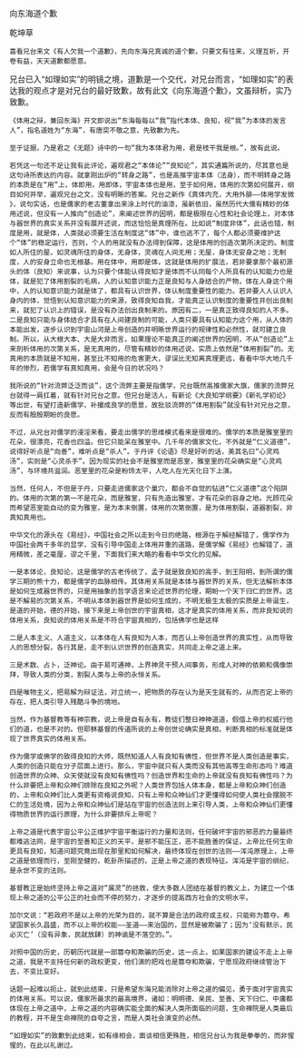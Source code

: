 向东海道个歉

乾坤草


    喜看兄台来文《有人欠我一个道歉》，先向东海兄真诚的道个歉，只要文有往来，义理互析，开卷有益，天天道歉都愿意。

   兄台已入“如理如实”的明镜之境，道歉是一个交代，对兄台而言，“如理如实”的表达我的观点才是对兄台的最好致歉，故有此文《向东海道个歉》，文虽辩析，实乃致歉。

    《体用之辩，兼回东海》开文即说出“东海每每以“我”指代本体、良知，视“我”为本体的发言人”，指名道姓为“东海”，有唐突不敬之意，先致歉为先。

    至于证据，乃是君之《无题》诗中的一句“我为本体君为用，君是枝干我是根。”，故有此说。

    若凭这一句还不足让我有此评论，遍观君之“本体论”“良知论”，其实通篇所说的，尽其意也是这句诗所表达的内容。就拿刚出炉的“转身之路”，也是高推宇宙本体（法身），而不明转身之路的本质是在“用”上，体即用，用即体，宇宙本体也是用，至于如何用，体用的次第如何展开，纲目如何并举，遍观兄台之文，没有明晰的答案。兄台之新作《真体内充，大用外腓——体用学发微 》，说句实话，也是儒家的老古董拿出来涂上时代的油漆，虽新依旧，虽然历代大儒有精妙的体用述说，但没有一人推向“创造论”，来阐述世界的因明，都是极限在心性和社会论理上，对本体与器世界的真实关系并没有展开述说，而这恰恰是真理所在。比如说“制度非体”，此话也错，制度是用，就是体，人类就必须要生活在制度这“体”中，谁也逃不了，每个人都必须要维护这个“体”的稳定运行，否则，个人的用就没有办法得到保障，这是体用的创造次第所决定的。制度如人所住的屋，如灵魂所住的身体，无身体，灵魂在人间无用；无屋，身体无安身之地；无制度，人的安身立命也无根基。用在体中，用即是体，这就是体用的扩展法，若非要拿那个最初源头的体（良知）来说事，认为只要个体能认得良知才是体而不认同每个人所具有的认知能力也是体，就是犯了体用割裂的毛病，人的认知意识能力正是良知与人身结合的产物，体在人身这个用中，人的认知意识能力就是体了，都具有认识世界，体认制度重要性的能力。若非要人人认识人身内的体，觉悟到认知意识能力的来源，致得良知自我，才能真正认识制度的重要性并创出良制来，就犯了认识上的错误，是没有办法创出良制来的。原因有二，一是真正致得良知的人不多。二是良知只能与身体结合才具有在人间建良制的可能，人类只要具有认知能力这个用，从人体的本能出发，逐步认识到宇宙山河是上帝创造的并明晰世界运行的规律性和必然性，就可建立良制。所以，从大根大本、大是大非而言，如果理论不能真正的阐述世界的因明，不从“创造论”上来剖析体用的次第关系，是无真用的，尽管有精妙的体用述说，实质上依然是“体用割裂”的。无真用的本质就是不知用，甚至比不知用的危害更大，谬误比无知离真理更远，看看中华大地几千年的惨烈，若儒学有真知真用，会是今日的状况吗？

    我所说的“针对流弊泛泛而谈”，这个流弊主要是指儒学，兄台既然高推儒家大旗，儒家的流弊兄台就得一肩扛着，就有针对兄台之意。但兄台是活人，有新论《大良知学纲要》《新礼学初论》等出世，有望打造新儒学，补撮成良学的愿景，故批驳流弊的“体用割裂”就没有针对兄台之意，反而有殷殷期盼的良愿。

    不过，从兄台对儒学的浸淫来看，要走出儒学的思维模式看来是很难的。儒学的本质是雅室里的花朵，很漂亮，花香也四溢。但它只能呆在雅室中。几千年的儒家文化，不外就是“仁义道德”，说得好听点是“向善”，难听点是“杀人”。于丹评《论语》尽是好听的话，美其名曰“心灵鸡汤”，实则是“心灵杀手”。因为现实的社会不是雅室而是恶室，雅室里的花朵确实是“心灵鸡汤”，与环境共滋润。恶室里的花朵是粉饰太平，人吃人在光天化日下上演。

    当然，任何人，不但是于丹，只要走进儒家这个巢穴，都会不自觉的钻进“仁义道德”这个陷阱的。体用的次第的第一不是花朵，而是雅室，只有先造出雅室，才有花朵的容身之地。光顾花朵而希望恶室能自动的变为雅室，是为本末倒置，体用的次第倒置，是为体用割裂，道器割裂，非真知真用也。

    中华文化的源头在《易经》，中国社会之所以走到今日的绝路，根源在于解经解错了，儒学作为中国社会两千多年的显学，没有引导中国走上体用并重的道路，是儒学解《易经》也解错了，道用精微，差之毫厘，谬之千里，下面我们来大略的看看中华文化的见解。

    一是本体论，良知论，这是儒学的古老传统了，孟子就是致良知的高手，到王阳明，到所谓的儒学三期的熊十力，都是儒学的血脉相传。其体用关系就是本体与器世界的关系，但无法解析本体是如何生成器世界的，只是用抽象的哲学语言来论述世界的伦理，期盼一个天下归仁的世界。这是不解易的次第关系，不明从本体到器世界是如何生成的，不明无极生太极的实质是上帝诞生，是道的开始，德的开始，接下来是上帝创世的宇宙真相，这才是真实的体用关系，而非良知说的体用关系，良知说的体用关系是不符合宇宙真相的，包括佛学也是这样

    二是人本主义、人道主义，以本体在人有良知为人本，而否认上帝创造世界的真实性，从而导致人的思想分裂，各行其是，走不到认识世界的创造真实，共同走上帝之道上来。

    三是术数、占卜，泛神论。由于易可通神，上界神灵干预人间事务，形成人对神的依赖和偶像崇拜，导致人类的分类，割裂人类与上帝的永恒关系。

    四是唯物主义，把易解为辩证法，对立统一，把物质的存在认为是天生就有的，从而否定上帝的存在，把人类引导入残酷斗争的境地。

    当然，作为基督教等有神宗教，说上帝是自有永有，教徒们整日神神道道，假借上帝的权威行他们的道，也是不对的。但耶稣基督的传道所说的上帝创世论确实是真相，判断真相的标准就是体现了世界真实的体用关系。

    作为儒学或佛学的致得良知的大师，既然知道人人有良知有佛性，但世界不是人类创造是事实，人类的创造只能在分子层面上进行。那么，宇宙中就只有人类而没有其他高等生命形态吗？难道创造世界的众神、众天使就没有良知有佛性吗？创造世界和生命的上帝就没有良知有佛性吗？为什么非要把上帝和众神们排除在良知之外呢？人类世界包括人体本身，都是上帝和众神们创造的，上帝和众神们比人类更有资格说良知，只有上帝和众神仙们才更懂得如何使人类社会摆脱不仁的生活处境，因为上帝和众神仙们是站在宇宙的创造法则上来引导人类，上帝和众神仙们更懂得物质世界的运行原理，为什么非要排斥上帝呢？

    上帝之道是代表宇宙公平公正维护宇宙平衡运行的力量和法则，任何破坏宇宙的邪恶的力量最终都难逃法网，是宇宙的至善和正义的天平，是邪不能压正，恶不能胜善的保证，上帝比任何生命更具有良知，知道问题究竟出现在那里和如何解决，最终体现在创世的法则——浑沌原理上，上帝之道是依理而行，至刚至健的，乾卦所描述的，正是上帝之道的表现特征。浑沌是宇宙的纲纪，是永世不变的法则。

    基督教正是始终坚持上帝之道对“属灵”的拯救，使大多数人团结在基督的教义上，为建立一个体现上帝之道的公平公正的社会而不停的努力，才逐步的提高西方社会的文明水平。

    加尔文说：“若政府不是以上帝的光荣为目的，就不算是合法的政府或主权，只能称为篡夺。希望国家长久昌盛，而不以上帝的权能——圣道——来治国的，显然是被欺骗了；因为‘没有默示，民必灭亡’（没有异象，民就放肆）的神谕是不落空的。”。

    对照中国的历史，历朝历代就是一部篡夺和欺骗的历史，这一点上，如果国家的建设不走上上帝之道，我是不支持任何新的政权更变，他们演的把戏也是篡夺和欺骗，宁愿现政府继续管治下去，不变比变好。

    话题一起难以扼止，就到此结束，只是希望东海兄能消除对上帝之道的偏见，勇于面对宇宙真实的体用关系。可以说，儒家所最求的最高境界，诸如：明明德、亲民、至善、天下归仁、中庸都体现在上帝之道中，上帝之道的内容确实能全面的解决人类所面临的问题，生命禅院是人类最后的教程，并不是生命禅院的自夸之言，而是人类社会演变的必然。

    “如理如实”的致歉到此结束，如有缘相会，面谈相信更殊胜，相信兄台认为我是拳拳的，而非惺惺的，在此以礼谢过。



